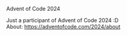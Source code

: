 Advent of Code 2024

Just a participant of Advent of Code 2024 :D  
About: https://adventofcode.com/2024/about
